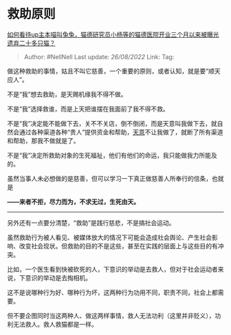 # 救助原则
[如何看待up主本喵叫兔兔，猫德研究员小杨等的猫德医院开业三个月以来被曝光遗弃二十多只猫？](https://www.zhihu.com/question/549349236/answer/2645454715)

> Author: #NellNell
> Last update: *26/08/2022*
> Link:
> Tag:

做这种救助的事情，姑且不叫它慈善，一个重要的原则，或者认知，就是要“顺天应人”。

不是“我”想去救助，是天赐机缘我不得不做。

不是“我”选择救谁，而是上天把谁摆在我面前了我不得不救。

不是“我”决定能不能做下去，关不不关店，倒不倒闭，而是天意叫我做下去，就自然会通过各种渠道各种“贵人”提供资金和帮助，[天意](https://www.zhihu.com/search?q=%E5%A4%A9%E6%84%8F&search_source=Entity&hybrid_search_source=Entity&hybrid_search_extra=%7B%22sourceType%22%3A%22answer%22%2C%22sourceId%22%3A2645454715%7D)不让我做了，就断了所有渠道和帮助，那我不做就是了。

不是“我”决定所救助对象的生死福祉，他们有他们的命运，我只能做我力所能及的。

虽然当事人未必想做的是慈善，但可以学习一下真正做慈善人所奉行的信条，也就是

**——来者不拒，尽力而为，不求无过，生死由天。**

---

另外还有一点要分清楚，“救助”是践行慈悲，不是搞社会运动。

虽然救助行为被人看见、被媒体放大的情况下可能会造成社会舆论、产生社会影响、改变社会现状。但救助的目的不是这些，甚至在实践的层面上与这些目的有冲突。

比如，一个医生看到快被砍死的人，下意识的举动是去救人，但对于社会运动者来说，下意识的举动是去掏相机。

这不是说哪种行为好、哪种行为坏，这两种行为功用不同，职责不同，社会上都需要。

但不要企图同时当这两种人、做这两样事情，救人无法功利（这里并非贬义），功利无法救人。救人救猫都是一样。